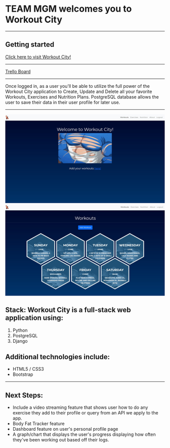 # TEAM MGM welcomes you to Workout City

***

## Getting started

[Click here to visit Workout City!](https://workoutcity.herokuapp.com/)

***

[Trello Board](https://trello.com/b/ORis8N6x/workout-city)

***

Once logged in, as a user you'll be able to utilize the full power of the Workout City application to Create, Update and Delete all your favorite Workouts, Exercises and Nutrition Plans. PostgreSQL database allows the user to save their data in their user profile for later use.

***

![WorkoutCity Screenshot](main_app/static/images/README.md-SS.jpg)
![WorkoutCity Screenshot](main_app/static/images/README.md-SS2.jpg)

## Stack: Workout City is a full-stack web application using:

1. Python
2. PostgreSQL
3. Django

## Additional technologies include:

* HTML5 / CSS3
* Bootstrap

***

## Next Steps:

* Include a video streaming feature that shows user how to do any exercise they add to their profile or query from an API we apply to the app.
* Body Fat Tracker feature
* Dashboard feature on user's personal profile page
* A graph/chart that displays the user's progress displaying how often they've been working out based off their logs.